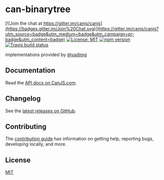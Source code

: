 # can-binarytree

[![Join the chat at https://gitter.im/canjs/canjs](https://badges.gitter.im/Join%20Chat.svg)](https://gitter.im/canjs/canjs?utm_source=badge&utm_medium=badge&utm_campaign=pr-badge&utm_content=badge)
[![License: MIT](https://img.shields.io/badge/License-MIT-blue.svg)](https://github.com/canjs/can-binarytree/blob/master/LICENSE)
[![npm version](https://badge.fury.io/js/can-binarytree.svg)](https://www.npmjs.com/package/can-binarytree)
[![Travis build status](https://travis-ci.org/canjs/can-binarytree.svg?branch=master)](https://travis-ci.org/canjs/can-binarytree)

implementations provided by [@vadimg](https://github.com/vadimg/js_bintrees)

## Documentation

Read the [API docs on CanJS.com](https://canjs.com/doc/can-binarytree.html).

## Changelog

See the [latest releases on GitHub](https://github.com/canjs/can-binarytree/releases).

## Contributing

The [contribution guide](https://github.com/canjs/can-binarytree/blob/master/CONTRIBUTING.md) has information on getting help, reporting bugs, developing locally, and more.

## License

[MIT](https://github.com/canjs/can-binarytree/blob/master/LICENSE.md)

